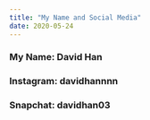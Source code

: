 ```yaml
---
title: "My Name and Social Media"
date: 2020-05-24
---
```

### My Name: David Han
### Instagram: davidhannnn
### Snapchat: davidhan03
